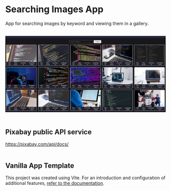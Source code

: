 # Searching Images App

App for searching images by keyword and viewing them in a gallery.<br/><br/>

![Search sample](./assets/search-sample.jpg)<br/><br/>

## Pixabay public API service

https://pixabay.com/api/docs/<br/><br/>

## Vanilla App Template

This project was created using Vite. For an introduction and configuration of
additional features, [refer to the documentation](https://vitejs.dev/).
